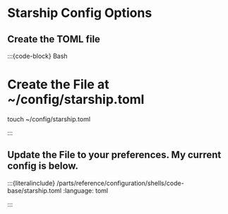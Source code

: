 # Starship Config Options

## Create the TOML file

:::{code-block} Bash
# Create the File at ~/config/starship.toml

touch ~/config/starship.toml

:::

## Update the File to your preferences.  My current config is below.

:::{literalinclude} /parts/reference/configuration/shells/code-base/starship.toml
:language: toml

:::